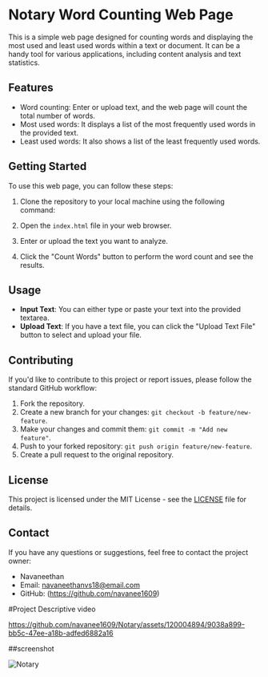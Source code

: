 # Notary Word Counting Web Page

This is a simple web page designed for counting words and displaying the most used and least used words within a text or document. It can be a handy tool for various applications, including content analysis and text statistics.

## Features

- Word counting: Enter or upload text, and the web page will count the total number of words.
- Most used words: It displays a list of the most frequently used words in the provided text.
- Least used words: It also shows a list of the least frequently used words.

## Getting Started

To use this web page, you can follow these steps:

1. Clone the repository to your local machine using the following command:

2. Open the `index.html` file in your web browser.

3. Enter or upload the text you want to analyze.

4. Click the "Count Words" button to perform the word count and see the results.

## Usage

- **Input Text**: You can either type or paste your text into the provided textarea.
- **Upload Text**: If you have a text file, you can click the "Upload Text File" button to select and upload your file.

## Contributing

If you'd like to contribute to this project or report issues, please follow the standard GitHub workflow:

1. Fork the repository.
2. Create a new branch for your changes: `git checkout -b feature/new-feature`.
3. Make your changes and commit them: `git commit -m "Add new feature"`.
4. Push to your forked repository: `git push origin feature/new-feature`.
5. Create a pull request to the original repository.

## License

This project is licensed under the MIT License - see the [LICENSE](LICENSE) file for details.

## Contact

If you have any questions or suggestions, feel free to contact the project owner:

- Navaneethan
- Email: navaneethanvs18@email.com
- GitHub: (https://github.com/navanee1609)

#Project Descriptive video



https://github.com/navanee1609/Notary/assets/120004894/9038a899-bb5c-47ee-a18b-adfed6882a16

##screenshot


![Notary](https://github.com/navanee1609/Notary/assets/120004894/ec63da22-9e67-44e4-85e4-5827e841f823)


